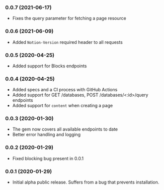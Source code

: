 ### 0.0.7 (2021-06-17)

- Fixes the query parameter for fetching a page resource

### 0.0.6 (2021-06-09)

- Added `Notion-Version` required header to all requests

### 0.0.5 (2020-04-25)

- Added support for Blocks endpoints

### 0.0.4 (2020-04-25)

- Added specs and a CI process with GitHub Actions
- Added support for GET /databases, POST /databases/<:id>/query endpoints
- Added support for `content` when creating a page

### 0.0.3 (2020-01-30)

- The gem now covers all available endpoints to date
- Better error handling and logging

### 0.0.2 (2020-01-29)

- Fixed blocking bug present in 0.0.1

### 0.0.1 (2020-01-29)

- Initial alpha public release. Suffers from a bug that prevents installation.
